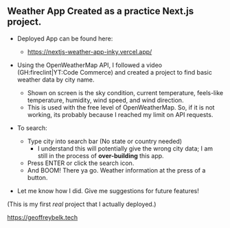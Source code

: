 ## Weather App Created as a practice Next.js project.

- Deployed App can be found here:

  - https://nextjs-weather-app-inky.vercel.app/

- Using the OpenWeatherMap API, I followed a video (GH:fireclint|YT:Code Commerce) and created a project to find basic weather data by city name.

  - Shown on screen is the sky condition, current temperature, feels-like temperature, humidity, wind speed, and wind direction.
  - This is used with the free level of OpenWeatherMap. So, if it is not working, its probably because I reached my limit on API requests.

- To search:

  - Type city into search bar (No state or country needed)
    - I understand this will potentially give the wrong city data; I am still in the process of **over-building** this app.
  - Press ENTER or click the search icon.
  - And BOOM! There ya go. Weather information at the press of a button.

- Let me know how I did. Give me suggestions for future features!

(This is my first _real_ project that I actually deployed.)

https://geoffreybelk.tech
